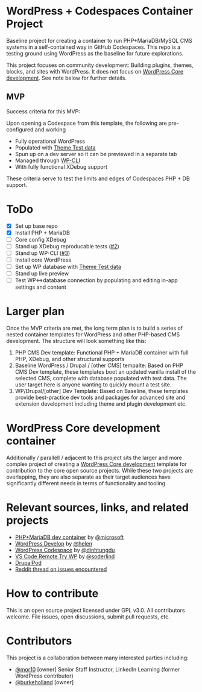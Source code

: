 # WordPress + Codespaces Container Project 

Baseline project for creating a container to run PHP+MariaDB/MySQL CMS systems in a self-contained way in GitHub Codespaces. This repo is a testing ground using WordPress as the baseline for future explorations.

This project focuses on community development: Building plugins, themes, blocks, and sites with WordPress. It does not focus on [WordPress Core development](https://make.wordpress.org/core/2022/11/09/improving-the-contributor-experience-github-codespaces-for-wordpress-core/). See note below for further details.

## MVP

Success criteria for this MVP:

Upon opening a Codespace from this template, the following are pre-configured and working
- Fully operational WordPress
- Populated with [Theme Test data](https://github.com/WPTT/theme-test-data)
- Spun up on a dev server so it can be previewed in a separate tab
- Managed through [WP-CLI](https://wp-cli.org/)
- With fully functional XDebug support

These criteria serve to test the limits and edges of Codespaces PHP + DB support.

# ToDo

- [x] Set up base repo
- [x] Install PHP + MariaDB 
- [ ] Core config XDebug
- [ ] Stand up XDebug reproducable tests ([#2](https://github.com/mor10/wp-codespaces-base/issues/2))
- [ ] Stand up WP-CLI ([#3](https://github.com/mor10/wp-codespaces-base/issues/3))
- [ ] Install core WordPress
- [ ] Set up WP database with [Theme Test data](https://github.com/WPTT/theme-test-data)
- [ ] Stand up live preview
- [ ] Test WP<->database connection by populating and editing in-app settings and content

# Larger plan

Once the MVP criteria are met, the long term plan is to build a series of nested container templates for WordPress and other PHP-based CMS development. The structure will look something like this:

1. PHP CMS Dev template: Functional PHP + MariaDB container with full PHP, XDebug, and other structural supports
2. Baseline WordPress / Drupal / [other CMS] tempalte: Based on PHP CMS Dev template, these templates boot an updated vanilla install of the selected CMS, complete with database populated with test data. The user target here is anyone wanting to quickly mount a test site.
3. WP/Drupal/[other] Dev Template: Based on Baseline, these templates provide best-practice dev tools and packages for advanced site and extension development including theme and plugin development etc.

# WordPress Core development container

Additionally / parallell / adjacent to this project sits the larger and more complex project of creating a [WordPress Core development](https://make.wordpress.org/core/2022/11/09/improving-the-contributor-experience-github-codespaces-for-wordpress-core/) template for contribution to the core open source projects. While these two projects are overlapping, they are also separate as their target audiences have significantly different needs in terms of functionality and tooling.

# Relevant sources, links, and related projects

- [PHP+MariaDB dev container](https://github.com/microsoft/vscode-dev-containers/tree/main/containers/php-mariadb) by [@microsoft](https://github.com/microsoft)
- [WordPress Develop](https://github.com/helen/wordpress-develop/tree/add/devcontainer) by [@helen](https://github.com/helen)
- [WordPress Codespace](https://github.com/dinhtungdu/wordpress-codespace) by [@dinhtungdu](https://github.com/dinhtungdu)
- [VS Code Remote Try WP](https://github.com/soderlind/vscode-remote-try-wp) by [@soderlind](https://github.com/soderlind)
- [DrupalPod](https://www.drupal.org/docs/develop/development-tools/drupalpod/getting-started)
- [Reddit thread on issues encountered](https://www.reddit.com/r/github/comments/pg39cp/has_anyone_had_any_success_setting_up_wordpress/)

# How to contribute

This is an open source project licensed under GPL v3.0. All contributors welcome. File issues, open discussions, submit pull requests, etc.

# Contributors

This project is a collaboration between many interested parties including:

- [@mor10](https://github.com/mor10) [owner] Senior Staff Instructor, LinkedIn Learning (former WordPress contributor)
- [@burkeholland](https://github.com/burkeholland) [owner]


